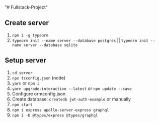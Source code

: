 "# Fullstack-Project" 

## Create server

1) `npm i -g typeorm`
2) `typeorm init --name server --database postgres` || `typeorm init --name server --database sqlite`

## Setup server

1) `cd server`
2) `npx tsconfig.json` (node)
3) `yarn` or `npm i`
4) `yarn upgrade-interactive --latest` or `npm update --save`
5) Configure ormconfig.json
5) Create database: `createdb jwt-auth-example` or manually
6) `npm start`
7) `npm i express apollo-server-express graphql`
8) `npm i -D @types/express @types/graphql`